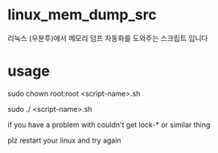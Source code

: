 # linux_mem_dump_src
리눅스 (우분투)에서 메모리 덤프 자동화를 도와주는 스크립트 입니다

# usage
sudo chown root:root \<script-name>\.sh

sudo ./ \<script-name>\.sh

if you have a problem with couldn't get lock-* or similar thing

plz restart your linux and try again
